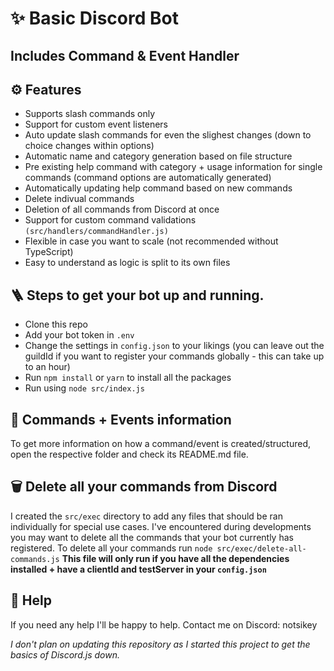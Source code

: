 # ✨ Basic Discord Bot

## Includes Command & Event Handler

## ⚙️ Features

- Supports slash commands only
- Support for custom event listeners
- Auto update slash commands for even the slighest changes (down to choice changes within options)
- Automatic name and category generation based on file structure
- Pre existing help command with category + usage information for single commands (command options are automatically generated)
- Automatically updating help command based on new commands
- Delete indivual commands
- Deletion of all commands from Discord at once
- Support for custom command validations `(src/handlers/commandHandler.js)`
- Flexible in case you want to scale (not recommended without TypeScript)
- Easy to understand as logic is split to its own files

## 🪜 Steps to get your bot up and running.

- Clone this repo
- Add your bot token in `.env`
- Change the settings in `config.json` to your likings (you can leave out the guildId if you want to register your commands globally - this can take up to an hour)
- Run `npm install` or `yarn` to install all the packages
- Run using `node src/index.js`

## 🧾 Commands + Events information

To get more information on how a command/event is created/structured, open the respective folder and check its README.md file.

## 🗑 Delete all your commands from Discord

I created the `src/exec` directory to add any files that should be ran individually for special use cases. I've encountered during developments you may want to delete all the commands that your bot currently has registered.
To delete all your commands run `node src/exec/delete-all-commands.js`
**This file will only run if you have all the dependencies installed + have a clientId and testServer in your `config.json`**

## 🤔 Help

If you need any help I'll be happy to help. Contact me on Discord: notsikey

_I don't plan on updating this repository as I started this project to get the basics of Discord.js down._

